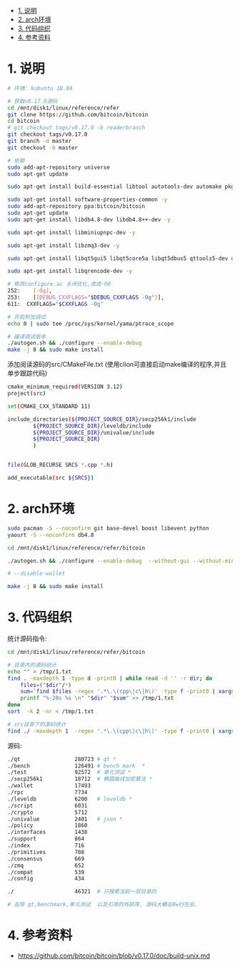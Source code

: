 <!-- TOC -->

- [1. 说明](#1-说明)
- [2. arch环境](#2-arch环境)
- [3. 代码组织](#3-代码组织)
- [4. 参考资料](#4-参考资料)

<!-- /TOC -->

<a id="markdown-1-说明" name="1-说明"></a>
# 1. 说明


```bash
# 环境: kubuntu 18.04

# 获取v0.17.0源码
cd /mnt/disk1/linux/reference/refer
git clone https://github.com/bitcoin/bitcoin
cd bitcoin
# git checkout tags/v0.17.0 -b readerbranch
git checkout tags/v0.17.0
git branch -d master
git checkout -b master

# 依赖
sudo add-apt-repository universe
sudo apt-get update

sudo apt-get install build-essential libtool autotools-dev automake pkg-config libssl-dev libevent-dev bsdmainutils python3 libboost-system-dev libboost-filesystem-dev libboost-chrono-dev libboost-test-dev libboost-thread-dev -y

sudo apt-get install software-properties-common -y 
sudo add-apt-repository ppa:bitcoin/bitcoin
sudo apt-get update
sudo apt-get install libdb4.8-dev libdb4.8++-dev -y 

sudo apt-get install libminiupnpc-dev -y

sudo apt-get install libzmq3-dev -y 

sudo apt-get install libqt5gui5 libqt5core5a libqt5dbus5 qttools5-dev qttools5-dev-tools libprotobuf-dev protobuf-compiler -y

sudo apt-get install libqrencode-dev -y 

# 修改configure.ac 关闭优化,改成-O0
252:    [-Og],
253:    [[DEBUG_CXXFLAGS="$DEBUG_CXXFLAGS -Og"]],
611:  CXXFLAGS="$CXXFLAGS -Og"

# 开启附加调试
echo 0 | sudo tee /proc/sys/kernel/yama/ptrace_scope

# 编译调试版本
./autogen.sh && ./configure --enable-debug
make -j 8 && sudo make install
```

添加阅读源码的src/CMakeFile.txt (使用clion可直接启动make编译的程序,并且单步跟踪代码)

```bash
cmake_minimum_required(VERSION 3.12)
project(src)

set(CMAKE_CXX_STANDARD 11)

include_directories(${PROJECT_SOURCE_DIR}/secp256k1/include
        ${PROJECT_SOURCE_DIR}/leveldb/include
        ${PROJECT_SOURCE_DIR}/univalue/include
        ${PROJECT_SOURCE_DIR}
        )


file(GLOB_RECURSE SRCS *.cpp *.h)

add_executable(src ${SRCS})
```

<a id="markdown-2-arch环境" name="2-arch环境"></a>
# 2. arch环境

```bash
sudo pacman -S --noconfirm git base-devel boost libevent python
yaourt -S --noconfirm db4.8

cd /mnt/disk1/linux/reference/refer/bitcoin

./autogen.sh && ./configure --enable-debug  --without-gui --without-miniupnpc

# --disable-wallet

make -j 8 && sudo make install
```

<a id="markdown-3-代码组织" name="3-代码组织"></a>
# 3. 代码组织

统计源码指令: 
```bash
cd /mnt/disk1/linux/reference/refer/bitcoin

# 目录内的源码统计
echo "" > /tmp/1.txt
find . -maxdepth 1 -type d -print0 | while read -d '' -r dir; do
    files=("$dir"/*)
    sum=`find $files -regex '.*\.\(cpp\|c\|h\)' -type f -print0 | xargs -0 wc -l | sort -nr | head -n 1 | awk '{print $1}'`
    printf "%-20s %s \n" "$dir" "$sum" >> /tmp/1.txt
done
sort  -k 2 -nr < /tmp/1.txt

# src目录下的源码统计
find ./ -maxdepth 1  -regex '.*\.\(cpp\|c\|h\)' -type f -print0 | xargs -0 wc -l | sort -nr | head -n 1 | awk '{print $1}'

```

源码:  
```bash
./qt                 280723 # qt *
./bench              126491 # bench mark  *
./test               92572  # 单元测试 *
./secp256k1          18712  # 椭圆曲线加密算法 *
./wallet             17493   
./rpc                7734  
./leveldb            6200   # leveldb *
./script             6031  
./crypto             5712   
./univalue           2401   # json *
./policy             1860  
./interfaces         1438   
./support            864    
./index              716 
./primitives         708 
./consensus          669 
./zmq                652 
./compat             539 
./config             434 

./                   46321  # 只搜索当前一层目录的

# 去除 qt,benchmark,单元测试  以及引用的外部库. 源码大概在8w行左右.
```

<a id="markdown-4-参考资料" name="4-参考资料"></a>
# 4. 参考资料

* https://github.com/bitcoin/bitcoin/blob/v0.17.0/doc/build-unix.md
